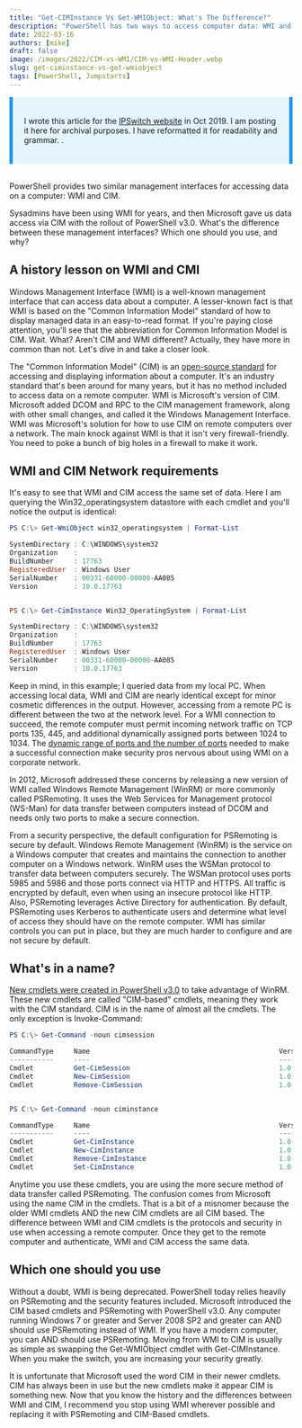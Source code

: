 ```yaml
---
title: "Get-CIMInstance Vs Get-WMIObject: What's The Difference?"
description: "PowerShell has two ways to access computer data: WMI and CIM. Let me explain why you should only use CIM."
date: 2022-03-16
authors: [mike]
draft: false
image: /images/2022/CIM-vs-WMI/CIM-vs-WMI-Header.webp
slug: get-ciminstance-vs-get-wmiobject
tags: [PowerShell, Jumpstarts]
---
```


<html lang="en">
<head>
<meta charset="UTF-8">
<meta name="viewport" content="width=device-width, initial-scale=1.0">
<title>Callout Box Example</title>
<style>
.callout {
  padding: 20px;
  background-color: #E4F5FD;
  border-left: 6px solid #2196F3;
  border-right: 6px solid #2196F3;
}
</style>
</head>
<body>

<div class="callout">
  <p>I wrote this article for the  <a href="https://www.ipswitch.com/blog/get-ciminstance-vs-get-wmiobject-whats-the-difference">IPSwitch website</a> in Oct 2019. I am posting it here for archival purposes. I have reformatted it for readability and grammar.
.</p>
</div>
</body>
</html>

<br>

PowerShell provides two similar management interfaces for accessing data on a computer: WMI and CIM.

Sysadmins have been using WMI for years, and then Microsoft gave us data access via CIM with the rollout of PowerShell v3.0. What's the difference between these management interfaces? Which one should you use, and why?

## A history lesson on WMI and CMI

Windows Management Interface (WMI) is a well-known management interface that can access data about a computer. A lesser-known fact is that WMI is based on the "Common Information Model" standard of how to display managed data in an easy-to-read format. If you're paying close attention, you'll see that the abbreviation for Common Information Model is CIM.
Wait. What? Aren't CIM and WMI different?
Actually, they have more in common than not. Let's dive in and take a closer look.

The "Common Information Model" (CIM) is an [open-source standard](https://www.dmtf.org/standards/cim) for accessing and displaying information about a computer. It's an industry standard that's been around for many years, but it has no method included to access data on a remote computer. WMI is Microsoft's version of CIM. Microsoft added DCOM and RPC to the CIM management framework, along with other small changes, and called it the Windows Management Interface. WMI was Microsoft's solution for how to use CIM on remote computers over a network. The main knock against WMI is that it isn't very firewall-friendly. You need to poke a bunch of big holes in a firewall to make it work.

## WMI and CIM Network requirements

It's easy to see that WMI and CIM access the same set of data. Here I am querying the Win32_operatingsystem datastore with each cmdlet and you'll notice the output is identical:

```PowerShell
PS C:\> Get-WmiObject win32_operatingsystem | Format-List

SystemDirectory : C:\WINDOWS\system32
Organization    :
BuildNumber     : 17763
RegisteredUser  : Windows User
SerialNumber    : 00331-60000-00000-AA085
Version         : 10.0.17763


PS C:\> Get-CimInstance Win32_OperatingSystem | Format-List

SystemDirectory : C:\WINDOWS\system32
Organization    :
BuildNumber     : 17763
RegisteredUser  : Windows User
SerialNumber    : 00331-60000-00000-AA085
Version         : 10.0.17763
```

Keep in mind, in this example; I queried data from my local PC. When accessing local data, WMI and CIM are nearly identical except for minor cosmetic differences in the output. However, accessing from a remote PC is different between the two at the network level. For a WMI connection to succeed, the remote computer must permit incoming network traffic on TCP ports 135, 445, and additional dynamically assigned ports between 1024 to 1034. The [dynamic range of ports and the number of ports](https://docs.microsoft.com/en-us/troubleshoot/windows-server/networking/service-overview-and-network-port-requirements?/WT.mc_id=CDM-MVP-5004073) needed to make a successful connection make security pros nervous about using WMI on a corporate network.

In 2012, Microsoft addressed these concerns by releasing a new version of WMI called Windows Remote Management (WinRM) or more commonly called PSRemoting. It uses the Web Services for Management protocol (WS-Man) for data transfer between computers instead of DCOM and needs only two ports to make a secure connection.

From a security perspective, the default configuration for PSRemoting is secure by default. Windows Remote Management (WinRM) is the service on a Windows computer that creates and maintains the connection to another computer on a Windows network. WinRM uses the WSMan protocol to transfer data between computers securely. The WSMan protocol uses ports 5985 and 5986 and those ports connect via HTTP and HTTPS. All traffic is encrypted by default, even when using an insecure protocol like HTTP. Also, PSRemoting leverages Active Directory for authentication. By default, PSRemoting uses Kerberos to authenticate users and determine what level of access they should have on the remote computer. WMI has similar controls you can put in place, but they are much harder to configure and are not secure by default.

## What's in a name?

[New cmdlets were created in PowerShell v3.0](https://devblogs.microsoft.com/powershell/introduction-to-cim-cmdlets/?WT.mc_id=CDM-MVP-5004073) to take advantage of WinRM. These new cmdlets are called "CIM-based" cmdlets, meaning they work with the CIM standard. CIM is in the name of almost all the cmdlets. The only exception is Invoke-Command:

```PowerShell
PS C:\> Get-Command -noun cimsession

CommandType     Name                                               Version    Source
-----------     ----                                               -------    ------
Cmdlet          Get-CimSession                                     1.0.0.0    CimCmdlets
Cmdlet          New-CimSession                                     1.0.0.0    CimCmdlets
Cmdlet          Remove-CimSession                                  1.0.0.0    CimCmdlets


PS C:\> Get-Command -noun ciminstance

CommandType     Name                                               Version    Source
-----------     ----                                               -------    ------
Cmdlet          Get-CimInstance                                    1.0.0.0    CimCmdlets
Cmdlet          New-CimInstance                                    1.0.0.0    CimCmdlets
Cmdlet          Remove-CimInstance                                 1.0.0.0    CimCmdlets
Cmdlet          Set-CimInstance                                    1.0.0.0    CimCmdlets
```

Anytime you use these cmdlets, you are using the more secure method of data transfer called PSRemoting. The confusion comes from Microsoft using the name CIM in the cmdlets. That is a bit of a misnomer because the older WMI cmdlets AND the new CIM cmdlets are all CIM based. The difference between WMI and CIM cmdlets is the protocols and security in use when accessing a remote computer. Once they get to the remote computer and authenticate, WMI and CIM access the same data.

## Which one should you use

Without a doubt, WMI is being deprecated. PowerShell today relies heavily on PSRemoting and the security features included. Microsoft introduced the CIM based cmdlets and PSRemoting with PowerShell v3.0. Any computer running Windows 7 or greater and Server 2008 SP2 and greater can AND should use PSRemoting instead of WMI. If you have a modern computer, you can AND should use PSRemoting. Moving from WMI to CIM is usually as simple as swapping the Get-WMIObject cmdlet with Get-CIMInstance. When you make the switch, you are increasing your security greatly.

It is unfortunate that Microsoft used the word CIM in their newer cmdlets. CIM has always been in use but the new cmdlets make it appear CIM is something new. Now that you know the history and the differences between WMI and CIM, I recommend you stop using WMI wherever possible and replacing it with PSRemoting and CIM-Based cmdlets.
